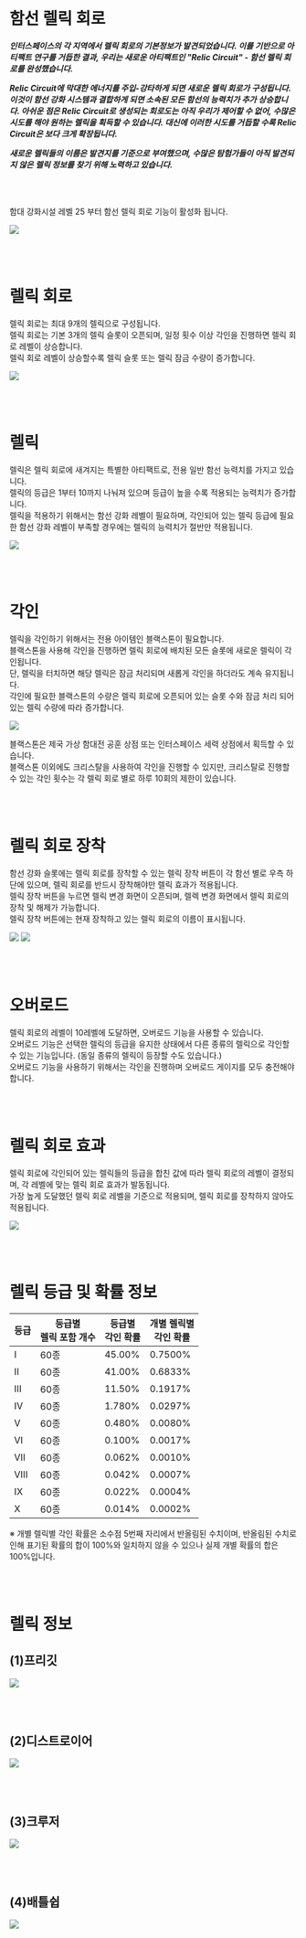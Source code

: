 # 함선 렐릭 회로


***인터스페이스의 각 지역에서 렐릭 회로의 기본정보가 발견되었습니다. 이를 기반으로 아티팩트 연구를 거듭한 결과, 우리는 새로운 아티팩트인 "Relic Circuit" - 함선 렐릭 회로를 완성했습니다.***

***Relic Circuit에 막대한 에너지를 주입-강타하게 되면 새로운 렐릭 회로가 구성됩니다. 이것이 함선 강화 시스템과 결합하게 되면 소속된 모든 함선의 능력치가 추가 상승합니다. 아쉬운 점은 Relic Circuit로 생성되는 회로도는 아직 우리가 제어할 수 없어, 수많은 시도를 해야 원하는 렐릭을 획득할 수 있습니다. 대신에 이러한 시도를 거듭할 수록 Relic Circuit은 보다 크게 확장됩니다.***

***새로운 렐릭들의 이름은 발견지를 기준으로 부여했으며, 수많은 탐험가들이 아직 발견되지 않은 렐릭 정보를 찾기 위해 노력하고 있습니다.***

<br><br>

함대 강화시설 레벨 25 부터 함선 렐릭 회로 기능이 활성화 됩니다.

![](http://d3bbxo4nelobc3.cloudfront.net/html/img/help/206_01.jpg)

<br><br>

# 렐릭 회로

렐릭 회로는 최대 9개의 렐릭으로 구성됩니다.<br>
렐릭 회로는 기본 3개의 렐릭 슬롯이 오픈되며, 일정 횟수 이상 각인을 진행하면 렐릭 회로 레벨이 상승합니다.<br>
렐릭 회로 레벨이 상승할수록 렐릭 슬롯 또는 렐릭 잠금 수량이 증가합니다.

![](http://d3bbxo4nelobc3.cloudfront.net/html/img/help/206_02.jpg)

<br><br>

# 렐릭

렐릭은 렐릭 회로에 새겨지는 특별한 아티팩트로, 전용 일반 함선 능력치를 가지고 있습니다.<br>
렐릭의 등급은 1부터 10까지 나눠져 있으며 등급이 높을 수록 적용되는 능력치가 증가합니다.<br>
렐릭을 적용하기 위해서는 함선 강화 레벨이 필요하며, 각인되어 있는 렐릭 등급에 필요한 함선 강화 레벨이 부족할 경우에는 렐릭의 능력치가 절반만 적용됩니다.

![](http://d3bbxo4nelobc3.cloudfront.net/html/img/help/206_03.jpg)

<br><br>

# 각인

렐릭을 각인하기 위해서는 전용 아이템인 블랙스톤이 필요합니다.<br>
블랙스톤을 사용해 각인을 진행하면 렐릭 회로에 배치된 모든 슬롯에 새로운 렐릭이 각인됩니다.<br>
단, 렐릭을 터치하면 해당 렐릭은 잠금 처리되며 새롭게 각인을 하더라도 계속 유지됩니다.<br>
각인에 필요한 블랙스톤의 수량은 렐릭 회로에 오픈되어 있는 슬롯 수와 잠금 처리 되어 있는 렐릭 수량에 따라 증가합니다.<br>

![](http://d3bbxo4nelobc3.cloudfront.net/html/img/help/206_04.jpg)

블랙스톤은 제국 가상 함대전 공훈 상점 또는 인터스페이스 세력 상점에서 획득할 수 있습니다.<br>
블랙스톤 이외에도 크리스탈을 사용하여 각인을 진행할 수 있지만, 크리스탈로 진행할 수 있는 각인 횟수는 각 렐릭 회로 별로 하루 10회의 제한이 있습니다.

<br><br>

# 렐릭 회로 장착

함선 강화 슬롯에는 렐릭 회로를 장착할 수 있는 렐릭 장착 버튼이 각 함선 별로 우측 하단에 있으며, 렐릭 회로를 반드시 장착해야만 렐릭 효과가 적용됩니다.<br>
렐릭 장착 버튼을 누르면 렐릭 변경 화면이 오픈되며, 렐렉 변경 화면에서 렐릭 회로의 장착 및 해제가 가능합니다.<br>
렐릭 장착 버튼에는 현재 장착하고 있는 렐릭 회로의 이름이 표시됩니다.<br>

![](http://d3bbxo4nelobc3.cloudfront.net/html/img/help/206_05.jpg)
![](http://d3bbxo4nelobc3.cloudfront.net/html/img/help/206_06.jpg)

<br><br>

# 오버로드

렐릭 회로의 레벨이 10레벨에 도달하면, 오버로드 기능을 사용할 수 있습니다.<br>
오버로드 기능은 선택한 렐릭의 등급을 유지한 상태에서 다른 종류의 렐릭으로 각인할 수 있는 기능입니다. (동일 종류의 렐릭이 등장할 수도 있습니다.)<br>
오버로드 기능을 사용하기 위해서는 각인을 진행하며 오버로드 게이지를 모두 충전해야 합니다.

<br><br>

# 렐릭 회로 효과

렐릭 회로에 각인되어 있는 렐릭들의 등급을 합친 값에 따라 렐릭 회로의 레벨이 결정되며, 각 레벨에 맞는 렐릭 회로 효과가 발동됩니다.<br>
가장 높게 도달했던 렐릭 회로 레벨을 기준으로 적용되며, 렐릭 회로를 장착하지 않아도 적용됩니다.

![](http://d3bbxo4nelobc3.cloudfront.net/html/img/help/206_07.jpg)

<br><br>

# 렐릭 등급 및 확률 정보

| 등급 | 등급별<br>렐릭 포함 개수 | 등급별<br>각인 확률 | 개별 렐릭별<br>각인 확률 |
| - | - | - | - |
| Ⅰ | 60종 | 45.00% | 0.7500% |
| Ⅱ | 60종 | 41.00% | 0.6833% |
| Ⅲ | 60종 | 11.50% | 0.1917% |
| Ⅳ | 60종 | 1.780% | 0.0297% |
| Ⅴ | 60종 | 0.480% | 0.0080% |
| Ⅵ | 60종 | 0.100% | 0.0017% |
| Ⅶ | 60종 | 0.062% | 0.0010% |
| Ⅷ | 60종 | 0.042% | 0.0007% |
| Ⅸ | 60종 | 0.022% | 0.0004% |
| Ⅹ | 60종 | 0.014% | 0.0002% |

※ 개별 렐릭별 각인 확률은 소수점 5번째 자리에서 반올림된 수치이며, 반올림된 수치로 인해 표기된 확률의 합이 100%와 일치하지 않을 수 있으나 실제 개별 확률의 합은 100%입니다.


<br><br>

# 렐릭 정보

## (1)프리깃

![](http://d3bbxo4nelobc3.cloudfront.net/html/img/help/206_001frigate_kr.jpg)


<br><br>

## (2)디스트로이어

![](http://d3bbxo4nelobc3.cloudfront.net/html/img/help/206_002destroyer_kr.jpg)


<br><br>

## (3)크루저

![](http://d3bbxo4nelobc3.cloudfront.net/html/img/help/206_003cruiser_kr.jpg)


<br><br>

## (4)배틀쉽

![](http://d3bbxo4nelobc3.cloudfront.net/html/img/help/206_004battleship_kr.jpg)


<br><br>


